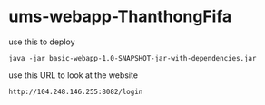 # ums-webapp-ThanthongFifa

use this to deploy
```
java -jar basic-webapp-1.0-SNAPSHOT-jar-with-dependencies.jar
```
use this URL to look at the website
```
http://104.248.146.255:8082/login
```
